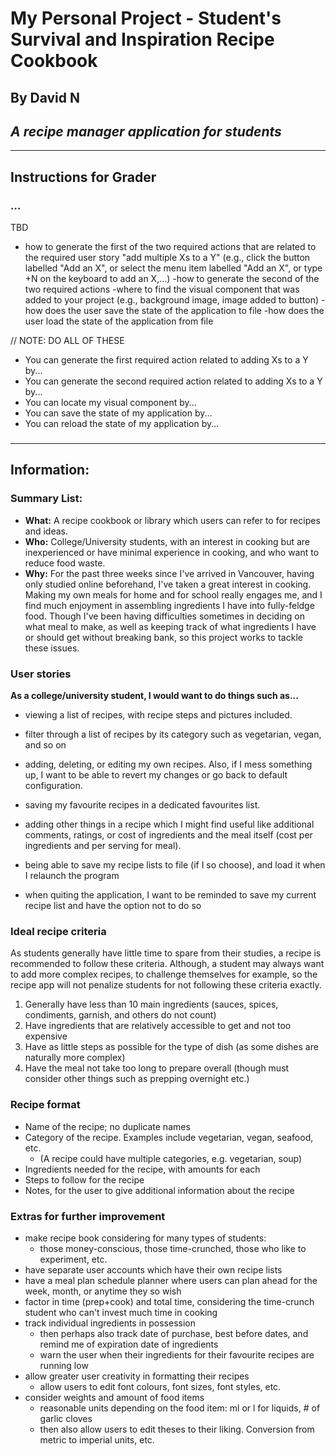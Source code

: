 # My Personal Project - Student's Survival and Inspiration Recipe Cookbook
## By David N
## _A recipe manager application for students_

***
## Instructions for Grader

### ...
TBD
- how to generate the first of the two required actions that are related to the required user story
"add multiple Xs to a Y" (e.g., click the button labelled "Add an X", or select the menu item labelled 
"Add an X", or type <ctrl>+N on the keyboard to add an X,...)
-how to generate the second of the two required actions
-where to find the visual component that was added to your project (e.g., background image, image added to button)
-how does the user save the state of the application to file
-how does the user load the state of the application from file

// NOTE: DO ALL OF THESE
- You can generate the first required action related to adding Xs to a Y by...
- You can generate the second required action related to adding Xs to a Y by...
- You can locate my visual component by...
- You can save the state of my application by...
- You can reload the state of my application by...

###

***

## Information:

### Summary List:
- **What:** A recipe cookbook or library which users can refer to for recipes and ideas.
- **Who:** College/University students, with an interest in cooking but are inexperienced or 
  have minimal experience in cooking, and who want to reduce food waste.
- **Why:** For the past three weeks since I've arrived in Vancouver, having only studied online beforehand, 
  I've taken a great interest in cooking. Making my own meals for home and for school really engages me, and I find 
  much enjoyment in assembling ingredients I have into fully-feldge food. 
  Though I've been having difficulties sometimes in deciding on what meal to make, as well as keeping track of 
  what ingredients I have or should get without breaking bank, so this project works to tackle these issues.

### User stories
__As a college/university student, I would want to do things such as...__
 - viewing a list of recipes, with recipe steps and pictures included.
 - filter through a list of recipes by its category such as vegetarian, vegan, and so on 
 - adding, deleting, or editing my own recipes. Also, if I mess something up, I want to be able to revert my changes 
   or go back to default configuration.
 - saving my favourite recipes in a dedicated favourites list.
 - adding other things in a recipe which I might find useful like additional comments, ratings,
   or cost of ingredients and the meal itself (cost per ingredients and per serving for meal).

 - being able to save my recipe lists to file (if I so choose), and load it when I relaunch the program
 - when quiting the application, I want to be reminded to save my current recipe list and have the option not to do so

### Ideal recipe criteria
As students generally have little time to spare from their studies, a recipe is recommended to follow these criteria.
Although, a student may always want to add more complex recipes, to challenge themselves for example, so the recipe app
will not penalize students for not following these criteria exactly.

1. Generally have less than 10 main ingredients (sauces, spices, condiments, garnish, and others do not count)
2. Have ingredients that are relatively accessible to get and not too expensive
3. Have as little steps as possible for the type of dish (as some dishes are naturally more complex)
4. Have the meal not take too long to prepare overall (though must consider other things such as prepping overnight etc.)

### Recipe format
- Name of the recipe; no duplicate names
- Category of the recipe. Examples include vegetarian, vegan, seafood, etc.
  - (A recipe could have multiple categories, e.g. vegetarian, soup)
- Ingredients needed for the recipe, with amounts for each
- Steps to follow for the recipe
- Notes, for the user to give additional information about the recipe

### Extras for further improvement
- make recipe book considering for many types of students: 
  - those money-conscious, those time-crunched, those who like to experiment, etc.
- have separate user accounts which have their own recipe lists
- have a meal plan schedule planner where users can plan ahead for the week, month, or anytime they so wish
- factor in time (prep+cook) and total time, considering the time-crunch student who can't invest much time in cooking
- track individual ingredients in possession
  - then perhaps also track date of purchase, best before dates, and remind me of expiration date of ingredients
  - warn the user when their ingredients for their favourite recipes are running low
- allow greater user creativity in formatting their recipes
  - allow users to edit font colours, font sizes, font styles, etc.
- consider weights and amount of food items
  - reasonable units depending on the food item: ml or l for liquids, # of garlic cloves
  - then also allow users to edit theses to their liking. Conversion from metric to imperial units, etc.